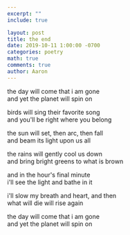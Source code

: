 ```yaml
---
excerpt: ""
include: true

layout: post
title: the end
date: 2019-10-11 1:00:00 -0700
categories: poetry
math: true
comments: true
author: Aaron
---
```



the day will come that i am gone  
and yet the planet will spin on  

birds will sing their favorite song  
and you'll be right where you belong  

the sun will set, then arc, then fall  
and beam its light upon us all  

the rains will gently cool us down  
and bring bright greens to what is brown  

and in the hour's final minute  
i'll see the light and bathe in it  

i'll slow my breath and heart, and then  
what will die will rise again  

the day will come that i am gone  
and yet the planet will spin on  
